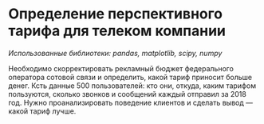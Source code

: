 # Определение перспективного тарифа для телеком компании
*Использованные библиотеки: pandas, matplotlib, scipy, numpy*

Необходимо скорректировать рекламный бюджет федерального оператора сотовой связи и определить, какой тариф приносит больше денег. Ксть данные 500 пользователей: кто они, откуда, каким тарифом пользуются, сколько звонков и сообщений каждый отправил за 2018 год. Нужно проанализировать поведение клиентов и сделать вывод — какой тариф лучше.
